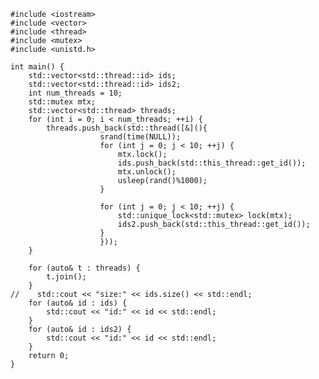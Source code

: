 	#include <iostream>
	#include <vector>
	#include <thread>
	#include <mutex>
	#include <unistd.h>
	
	int main() {
	    std::vector<std::thread::id> ids;
	    std::vector<std::thread::id> ids2;
	    int num_threads = 10;
	    std::mutex mtx;
	    std::vector<std::thread> threads; 
	    for (int i = 0; i < num_threads; ++i) {
	        threads.push_back(std::thread([&](){
	                    srand(time(NULL));
	                    for (int j = 0; j < 10; ++j) {
	                        mtx.lock();
	                        ids.push_back(std::this_thread::get_id());
	                        mtx.unlock();
	                        usleep(rand()%1000);
	                    } 
	
	                    for (int j = 0; j < 10; ++j) {
	                        std::unique_lock<std::mutex> lock(mtx);
	                        ids2.push_back(std::this_thread::get_id());
	                    }
	                    }));
	    }
	
	    for (auto& t : threads) {
	        t.join();
	    }
	//    std::cout << "size:" << ids.size() << std::endl;
	    for (auto& id : ids) {
	        std::cout << "id:" << id << std::endl;
	    }
	    for (auto& id : ids2) {
	        std::cout << "id:" << id << std::endl;
	    }
	    return 0;
	}
